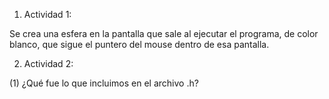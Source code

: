1. Actividad 1:

Se crea una esfera en la pantalla que sale al ejecutar el programa, de color blanco, que sigue el puntero del mouse dentro de esa pantalla.

2. Actividad 2:

(1) ¿Qué fue lo que incluimos en el archivo .h?

